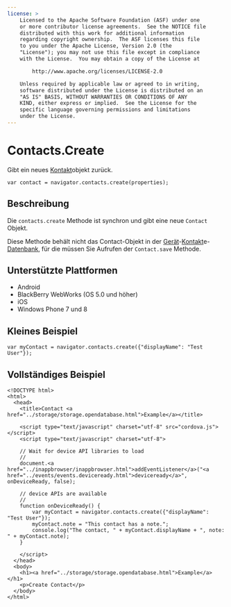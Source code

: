 ```yaml
---
license: >
    Licensed to the Apache Software Foundation (ASF) under one
    or more contributor license agreements.  See the NOTICE file
    distributed with this work for additional information
    regarding copyright ownership.  The ASF licenses this file
    to you under the Apache License, Version 2.0 (the
    "License"); you may not use this file except in compliance
    with the License.  You may obtain a copy of the License at

        http://www.apache.org/licenses/LICENSE-2.0

    Unless required by applicable law or agreed to in writing,
    software distributed under the License is distributed on an
    "AS IS" BASIS, WITHOUT WARRANTIES OR CONDITIONS OF ANY
    KIND, either express or implied.  See the License for the
    specific language governing permissions and limitations
    under the License.
---
```


# Contacts.Create

Gibt ein neues <a href="Contact/contact.html">Kontakt</a>objekt zurück.

    var contact = navigator.contacts.create(properties);
    

## Beschreibung

Die `contacts.create` Methode ist synchron und gibt eine neue `Contact` Objekt.

Diese Methode behält nicht das Contact-Objekt in der <a href="../device/device.html">Gerät</a>-<a href="contacts.html"><a href="Contact/contact.html">Kontakt</a>e</a>-<a href="../storage/database/database.html">Datenbank</a>, für die müssen Sie Aufrufen der `Contact.save` Methode.

## Unterstützte Plattformen

*   Android
*   BlackBerry WebWorks (OS 5.0 und höher)
*   iOS
*   Windows Phone 7 und 8

## Kleines Beispiel

    var myContact = navigator.contacts.create({"displayName": "Test User"});
    

## Vollständiges Beispiel

    <!DOCTYPE html>
    <html>
      <head>
        <title>Contact <a href="../storage/storage.opendatabase.html">Example</a></title>
    
        <script type="text/javascript" charset="utf-8" src="cordova.js"></script>
        <script type="text/javascript" charset="utf-8">
    
        // Wait for device API libraries to load
        //
        document.<a href="../inappbrowser/inappbrowser.html">addEventListener</a>("<a href="../events/events.deviceready.html">deviceready</a>", onDeviceReady, false);
    
        // device APIs are available
        //
        function onDeviceReady() {
            var myContact = navigator.contacts.create({"displayName": "Test User"});
            myContact.note = "This contact has a note.";
            console.log("The contact, " + myContact.displayName + ", note: " + myContact.note);
        }
    
        </script>
      </head>
      <body>
        <h1><a href="../storage/storage.opendatabase.html">Example</a></h1>
        <p>Create Contact</p>
      </body>
    </html>